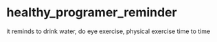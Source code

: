 # healthy_programer_reminder
it reminds to drink water, do eye exercise, physical exercise time to time
